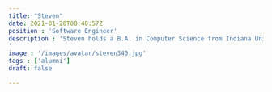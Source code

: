 ```yaml
---
title: "Steven"
date: 2021-01-20T00:40:57Z
position : 'Software Engineer'
description : 'Steven holds a B.A. in Computer Science from Indiana University. He joined the brainlife.io as a high school student and contributed to the development of brainlife.io platform functionality. Steve refers to himself as a "geek." After working with the brainlife.io team Steve took at position as Software Engineer at PSI Services.
'
image : '/images/avatar/steven340.jpg'
tags : ['alumni']
draft: false

---
```

